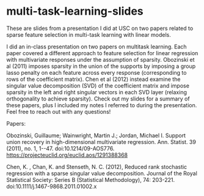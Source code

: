 # multi-task-learning-slides
These are slides from a presentation I did at USC on two papers related to sparse feature selection in multi-task learning with linear models.

I did an in-class presentation on two papers on multitask learning. Each paper covered a different approach to feature selection for linear regression with multivariate responses under the assumption of sparsity. Obozinski et al (2011) imposes sparsity in the union of the supports by imposing a group lasso penalty on each feature across every response (corresponding to rows of the coefficient matrix). Chen et al (2012) instead examine the singular value decomposition (SVD) of the coefficient matrix and impose sparsity in the left and right singular vectors in each SVD layer (relaxing orthogonality to achieve sparsity). Check out my slides for a summary of these papers, plus I included my notes I referred to during the presentation. Feel free to reach out with any questions!

Papers:

Obozinski, Guillaume; Wainwright, Martin J.; Jordan, Michael I. Support union recovery in high-dimensional multivariate regression. Ann. Statist. 39 (2011), no. 1, 1--47. doi:10.1214/09-AOS776. https://projecteuclid.org/euclid.aos/1291388368

Chen, K. , Chan, K. and Stenseth, N. C. (2012), Reduced rank stochastic regression with a sparse singular value decomposition. Journal of the Royal Statistical Society: Series B (Statistical Methodology), 74: 203-221. doi:10.1111/j.1467-9868.2011.01002.x

